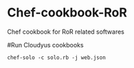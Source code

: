 # Chef-cookbook-RoR
Chef cookbook for RoR related softwares

#Run Cloudyus cookbooks
```shell
chef-solo -c solo.rb -j web.json
```
